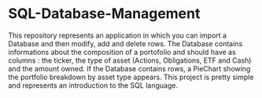 # SQL-Database-Management

This repository represents an application in which you can import a Database and then modify, add and delete rows. The Database contains informations about the composition of a portofolio and should have as columns : the ticker, the type of asset (Actions, Obligations, ETF and Cash) and the amount owned. If the Database contains rows, a PieChart showing the portfolio breakdown by asset type appears. This project is pretty simple and represents an introduction to the SQL language.
